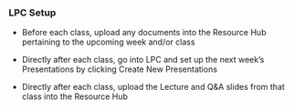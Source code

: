 ### LPC Setup

* Before each class, upload any documents into the Resource Hub pertaining to the upcoming week and/or class

* Directly after each class, go into LPC and set up the next week’s Presentations by clicking Create New Presentations

* Directly after each class, upload the Lecture and Q&A slides from that class into the Resource Hub

